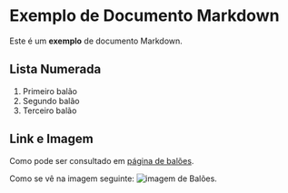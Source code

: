 # Exemplo de  Documento Markdown

Este é um **exemplo** de documento Markdown.

## Lista Numerada
1. Primeiro balão
2. Segundo balão
3. Terceiro balão

## Link e Imagem
Como pode ser consultado em [página de balões](https://images.unsplash.com/photo-1507608616759-54f48f0af0ee?crop=entropy&cs=tinysrgb&fit=crop&fm=jpg&h=400&ixid=MnwxfDB8MXxyYW5kb218MHx8bmF0dXJlKXx8fHx8fDE3MDg3MjQ3MjE&ixlib=rb-4.0.3&q=80&utm_campaign=api-credit&utm_medium=referral&utm_source=unsplash_source&w=800).

Como se vê na imagem seguinte: ![imagem de Balões](https://images.unsplash.com/photo-1507608616759-54f48f0af0ee?crop=entropy&cs=tinysrgb&fit=crop&fm=jpg&h=400&ixid=MnwxfDB8MXxyYW5kb218MHx8bmF0dXJlKXx8fHx8fDE3MDg3MjQ3MjE&ixlib=rb-4.0.3&q=80&utm_campaign=api-credit&utm_medium=referral&utm_source=unsplash_source&w=800
).

